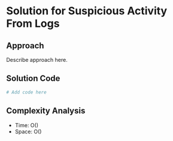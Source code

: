 # Solution for Suspicious Activity From Logs

## Approach

Describe approach here.

## Solution Code

```python
# Add code here
```
## Complexity Analysis

- Time: O() 
- Space: O()
